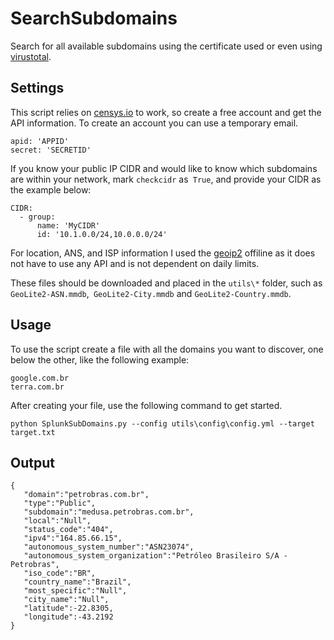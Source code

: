 # SearchSubdomains

Search for all available subdomains using the certificate used or even using [virustotal](https://www.virustotal.com/gui/home/upload).

## Settings
This script relies on [censys.io](https://censys.io/) to work, so create a free account and get the API information.
To create an account you can use a temporary email.

```
apid: 'APPID'
secret: 'SECRETID'
```

If you know your public IP CIDR and would like to know which subdomains are within your network, mark `checkcidr` as` True`, and provide your CIDR as the example below:

```
CIDR:
  - group:
      name: 'MyCIDR'
      id: '10.1.0.0/24,10.0.0.0/24'
```

For location, ANS, and ISP information I used the [geoip2](https://dev.maxmind.com/geoip/geoip2/geolite2/) offiline as it does not have to use any API and is not dependent on daily limits.

These files should be downloaded and placed in the `utils\*` folder, such as `GeoLite2-ASN.mmdb`,` GeoLite2-City.mmdb` and `GeoLite2-Country.mmdb`.

## Usage

To use the script create a file with all the domains you want to discover, one below the other, like the following example:


```
google.com.br
terra.com.br
```

After creating your file, use the following command to get started.


```
python SplunkSubDomains.py --config utils\config\config.yml --target target.txt
```

## Output

```
{  
   "domain":"petrobras.com.br",
   "type":"Public",
   "subdomain":"medusa.petrobras.com.br",
   "local":"Null",
   "status_code":"404",
   "ipv4":"164.85.66.15",
   "autonomous_system_number":"ASN23074",
   "autonomous_system_organization":"Petróleo Brasileiro S/A - Petrobras",
   "iso_code":"BR",
   "country_name":"Brazil",
   "most_specific":"Null",
   "city_name":"Null",
   "latitude":-22.8305,
   "longitude":-43.2192
}
```
